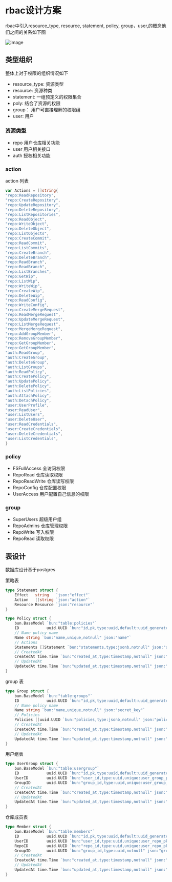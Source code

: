 # rbac设计方案

rbac中引入resource_type, resource, statement, policy, group，user,的概念他们之间的关系如下图

![image](https://github.com/GitDataAI/jiaozifs/assets/41407352/632d8b90-25d4-423e-bcea-5114c339ddf8)

## 类型组织
整体上对于权限的组织情况如下
- resource_type: 资源类型
- resource: 资源种类
- statement: 一组预定义的权限集合
- poly: 结合了资源的权限
- group： 用户可直接理解的权限组
- user: 用户

### 资源类型

- repo 用户仓库相关功能
- user 用户相关接口
- auth 授权相关功能

### action

action 列表
```go
var Actions = []string{
"repo:ReadRepository",
"repo:CreateRepository",
"repo:UpdateRepository",
"repo:DeleteRepository",
"repo:ListRepositories",
"repo:ReadObject",
"repo:WriteObject",
"repo:DeleteObject",
"repo:ListObjects",
"repo:CreateCommit",
"repo:ReadCommit",
"repo:ListCommits",
"repo:CreateBranch",
"repo:DeleteBranch",
"repo:ReadBranch",
"repo:ReadBranch",
"repo:ListBranches",
"repo:GetWip",
"repo:ListWip",
"repo:WriteWip",
"repo:CreateWip",
"repo:DeleteWip",
"repo:ReadConfig",
"repo:WriteConfig",
"repo:CreateMergeRequest",
"repo:ReadMergeRequest",
"repo:UpdateMergeRequest",
"repo:ListMergeRequest",
"repo:MergeMergeRequest",
"repo:AddGroupMember",
"repo:RemoveGroupMember",
"repo:GetGroupMember",
"repo:GetGroupMember",
"auth:ReadGroup",
"auth:CreateGroup",
"auth:DeleteGroup",
"auth:ListGroups",
"auth:ReadPolicy",
"auth:CreatePolicy",
"auth:UpdatePolicy",
"auth:DeletePolicy",
"auth:ListPolicies",
"auth:AttachPolicy",
"auth:DetachPolicy",
"user:UserProfile",
"user:ReadUser",
"user:ListUsers",
"user:DeleteUser",
"user:ReadCredentials",
"user:CreateCredentials",
"user:DeleteCredentials",
"user:ListCredentials",
}
```

### policy

- FSFullAccess  全访问权限
- RepoRead      仓库读取权限
- RepoReadWrite 仓库读写权限
- RepoConfig    仓库配置权限
- UserAccess    用户配置自己信息的权限

### group

- SuperUsers 超级用户组
- RepoAdmins 仓库管理权限
- RepoWrite 写入权限
- RepoRead 读取权限


## 表设计
数据库设计基于postgres

策略表
```go
type Statement struct {
	Effect   string   `json:"effect"`
	Action   []string `json:"action"`
	Resource Resource `json:"resource"`
}

type Policy struct {
	bun.BaseModel `bun:"table:policies"`
	ID            uuid.UUID `bun:"id,pk,type:uuid,default:uuid_generate_v4()" json:"id"`
	// Name policy name
	Name string `bun:"name,unique,notnull" json:"name"`
	// Actions
	Statements []Statement `bun:"statements,type:jsonb,notnull" json:"statements"`
	// CreatedAt
	CreatedAt time.Time `bun:"created_at,type:timestamp,notnull" json:"created_at"`
	// UpdatedAt
	UpdatedAt time.Time `bun:"updated_at,type:timestamp,notnull" json:"updated_at"`
}
```

group 表
```go
type Group struct {
	bun.BaseModel `bun:"table:groups"`
	ID            uuid.UUID `bun:"id,pk,type:uuid,default:uuid_generate_v4()" json:"id"`
	// Name policy name
	Name string `bun:"name,unique,notnull" json:"secret_key"`
	// Policies
	Policies []uuid.UUID `bun:"policies,type:jsonb,notnull" json:"policies"`
	// CreatedAt
	CreatedAt time.Time `bun:"created_at,type:timestamp,notnull" json:"created_at"`
	// UpdatedAt
	UpdatedAt time.Time `bun:"updated_at,type:timestamp,notnull" json:"updated_at"`
}
```

用户组表
```go
type UserGroup struct {
	bun.BaseModel `bun:"table:usergroup"`
	ID            uuid.UUID `bun:"id,pk,type:uuid,default:uuid_generate_v4()" json:"id"`
	UserID        uuid.UUID `bun:"user_id,type:uuid,unique:user_group_pk,notnull" json:"user_id"`
	GroupID       uuid.UUID `bun:"group_id,type:uuid,unique:user_group_pk,notnull" json:"group_id"`
	// CreatedAt
	CreatedAt time.Time `bun:"created_at,type:timestamp,notnull" json:"created_at"`
	// UpdatedAt
	UpdatedAt time.Time `bun:"updated_at,type:timestamp,notnull" json:"updated_at"`
}
```

仓库成员表
```go
type Member struct {
	bun.BaseModel `bun:"table:members"`
	ID            uuid.UUID `bun:"id,pk,type:uuid,default:uuid_generate_v4()" json:"id"`
	UserID        uuid.UUID `bun:"user_id,type:uuid,unique:user_repo_pk,notnull" json:"user_id"`
	RepoID        uuid.UUID `bun:"repo_id,type:uuid,unique:user_repo_pk,notnull" json:"repo_id"`
	GroupID       uuid.UUID `bun:"group_id,type:uuid,notnull" json:"group_id"`
	// CreatedAt
	CreatedAt time.Time `bun:"created_at,type:timestamp,notnull" json:"created_at"`
	// UpdatedAt
	UpdatedAt time.Time `bun:"updated_at,type:timestamp,notnull" json:"updated_at"`
}
```

